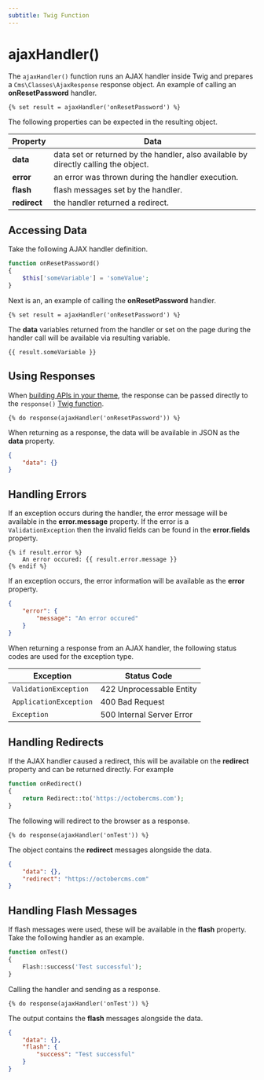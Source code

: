 ```yaml
---
subtitle: Twig Function
---
```

# ajaxHandler()

The `ajaxHandler()` function runs an AJAX handler inside Twig and prepares a `Cms\Classes\AjaxResponse` response object. An example of calling an **onResetPassword** handler.

```twig
{% set result = ajaxHandler('onResetPassword') %}
```

The following properties can be expected in the resulting object.

Property | Data
------------- | -------------
**data** | data set or returned by the handler, also available by directly calling the object.
**error** | an error was thrown during the handler execution.
**flash** | flash messages set by the handler.
**redirect** | the handler returned a redirect.

## Accessing Data

Take the following AJAX handler definition.

```php
function onResetPassword()
{
    $this['someVariable'] = 'someValue';
}
```

Next is an, an example of calling the **onResetPassword** handler.

```twig
{% set result = ajaxHandler('onResetPassword') %}
```

The **data** variables returned from the handler or set on the page during the handler call will be available via resulting variable.

```twig
{{ result.someVariable }}
```

## Using Responses

When [building APIs in your theme](../../cms/resources/building-apis.md), the response can be passed directly to  the `response()` [Twig function](./response.md).

```twig
{% do response(ajaxHandler('onResetPassword')) %}
```

When returning as a response, the data will be available in JSON as the **data** property.

```json
{
    "data": {}
}
```

## Handling Errors

If an exception occurs during the handler, the error message will be available in the **error.message** property. If the error is a `ValidationException` then the invalid fields can be found in the **error.fields** property.

```twig
{% if result.error %}
    An error occured: {{ result.error.message }}
{% endif %}
```

If an exception occurs, the error information will be available as the **error** property.

```json
{
    "error": {
        "message": "An error occured"
    }
}
```

When returning a response from an AJAX handler, the following status codes are used for the exception type.

Exception | Status Code
------------- | -------------
`ValidationException` | 422 Unprocessable Entity
`ApplicationException` | 400 Bad Request
`Exception` | 500 Internal Server Error

## Handling Redirects

If the AJAX handler caused a redirect, this will be available on the **redirect** property and can be returned directly. For example

```php
function onRedirect()
{
    return Redirect::to('https://octobercms.com');
}
```

The following will redirect to the browser as a response.

```twig
{% do response(ajaxHandler('onTest')) %}
```

The object contains the **redirect** messages alongside the data.

```json
{
    "data": {},
    "redirect": "https://octobercms.com"
}
```

## Handling Flash Messages

If flash messages were used, these will be available in the **flash** property. Take the following handler as an example.

```php
function onTest()
{
    Flash::success('Test successful');
}
```

Calling the handler and sending as a response.

```twig
{% do response(ajaxHandler('onTest')) %}
```

The output contains the **flash** messages alongside the data.

```json
{
    "data": {},
    "flash": {
        "success": "Test successful"
    }
}
```
